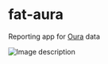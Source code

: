 # fat-aura
Reporting app for [Oura](https://ouraring.com/) data

![Image description](https://soukie.net/wp-content/uploads/2018/09/07577-1-e1538154995164-800x298.jpg)
